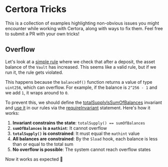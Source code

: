 # Certora Tricks

This is a collection of examples highlighting non-obvious issues you might encounter while working with Certora, along with ways to fix them. Feel free to submit a PR with your own tricks!

## Overflow

Let's look at a [simple rule](certora/specs/Overflow.spec#19) where we check that after a deposit, the asset balance of the `Vault` has increased. This seems like a valid rule, but if we run it, the rule gets violated.

This happens because the `balanceOf()` function returns a value of type `uint256`, which can overflow. For example, if the balance is `2^256 - 1` and we add `1`, it wraps around to `0`.

To prevent this, we should define the [totalSupplyIsSumOfBalances](certora/specs/dependencies/erc20.spec#34) invariant and [use it](certora/specs/Overflow.spec#40) in our rules via the [requireInvariant](https://docs.certora.com/en/latest/docs/user-guide/patterns/require-invariants.html) statement. Here's how it works:

1. **Invariant constrains the state**: `totalSupply() == sumOfBalances`
2. **`sumOfBalances` is a `mathint`**: It cannot overflow
3. **`totalSupply()` is constrained**: It must equal the `mathint` value
4. **All balances are constrained**: By the `Sload` hook, each balance is less than or equal to the total sum
5. **No overflow is possible**: The system cannot reach overflow states

Now it works as expected 🙂

